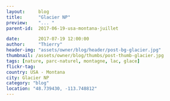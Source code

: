 ```yaml
---
layout:     blog
title:      "Glacier NP"
preview:    "... "
parent-id:  2017-06-19-usa-montana-juillet

date:       2017-07-19 12:00:00
author:     "Thierry"
header-img: "assets/owner/blog/header/post-bg-glacier.jpg"
thumbnail: /assets/owner/blog/thumbs/post-thumb-glacier.jpg
tags: [nature, parc-naturel, montagne, lac, glace]
flickr-tag: 
country: USA - Montana
city: Glacier NP
category: "blog"
location: "48.739430, -113.748812"
---
```


